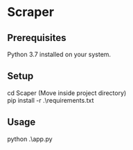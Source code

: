 # Scraper

## Prerequisites
Python 3.7 installed on your system.

## Setup
cd Scaper (Move inside project directory)  
pip install -r .\requirements.txt

## Usage
python .\app.py
